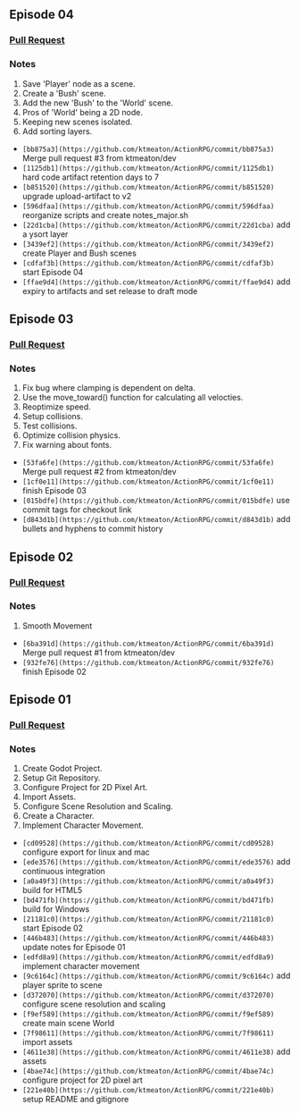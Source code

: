 ## Episode 04

### [Pull Request](https://github.com/ktmeaton/ActionRPG/pull/4)

### Notes

1. Save 'Player' node as a scene.
1. Create a 'Bush' scene.
1. Add the new 'Bush' to the 'World' scene.
1. Pros of 'World' being a 2D node.
1. Keeping new scenes isolated.
1. Add sorting layers.

* ```[bb875a3](https://github.com/ktmeaton/ActionRPG/commit/bb875a3)``` Merge pull request #3 from ktmeaton/dev
* ```[1125db1](https://github.com/ktmeaton/ActionRPG/commit/1125db1)``` hard code artifact retention days to 7
* ```[b851520](https://github.com/ktmeaton/ActionRPG/commit/b851520)``` upgrade upload-artifact to v2
* ```[596dfaa](https://github.com/ktmeaton/ActionRPG/commit/596dfaa)``` reorganize scripts and create notes_major.sh
* ```[22d1cba](https://github.com/ktmeaton/ActionRPG/commit/22d1cba)``` add a ysort layer
* ```[3439ef2](https://github.com/ktmeaton/ActionRPG/commit/3439ef2)``` create Player and Bush scenes
* ```[cdfaf3b](https://github.com/ktmeaton/ActionRPG/commit/cdfaf3b)``` start Episode 04
* ```[ffae9d4](https://github.com/ktmeaton/ActionRPG/commit/ffae9d4)``` add expiry to artifacts and set release to draft mode

## Episode 03

### [Pull Request](https://github.com/ktmeaton/ActionRPG/pull/3)

### Notes

1. Fix bug where clamping is dependent on delta.
2. Use the move_toward() function for calculating all velocties.
3. Reoptimize speed.
4. Setup collisions.
5. Test collisions.
6. Optimize collision physics.
7. Fix warning about fonts.

* ```[53fa6fe](https://github.com/ktmeaton/ActionRPG/commit/53fa6fe)``` Merge pull request #2 from ktmeaton/dev
* ```[1cf0e11](https://github.com/ktmeaton/ActionRPG/commit/1cf0e11)``` finish Episode 03
* ```[015bdfe](https://github.com/ktmeaton/ActionRPG/commit/015bdfe)``` use commit tags for checkout link
* ```[d843d1b](https://github.com/ktmeaton/ActionRPG/commit/d843d1b)``` add bullets and hyphens to commit history

## Episode 02

### [Pull Request](https://github.com/ktmeaton/ActionRPG/pull/2)

### Notes

1. Smooth Movement

* ```[6ba391d](https://github.com/ktmeaton/ActionRPG/commit/6ba391d)``` Merge pull request #1 from ktmeaton/dev
* ```[932fe76](https://github.com/ktmeaton/ActionRPG/commit/932fe76)``` finish Episode 02

## Episode 01

### [Pull Request](https://github.com/ktmeaton/ActionRPG/pull/1)

### Notes

1. Create Godot Project.
1. Setup Git Repository.
1. Configure Project for 2D Pixel Art.
1. Import Assets.
1. Configure Scene Resolution and Scaling.
1. Create a Character.
1. Implement Character Movement.

* ```[cd09528](https://github.com/ktmeaton/ActionRPG/commit/cd09528)``` configure export for linux and mac
* ```[ede3576](https://github.com/ktmeaton/ActionRPG/commit/ede3576)``` add continuous integration
* ```[a0a49f3](https://github.com/ktmeaton/ActionRPG/commit/a0a49f3)``` build for HTML5
* ```[bd471fb](https://github.com/ktmeaton/ActionRPG/commit/bd471fb)``` build for Windows
* ```[21181c0](https://github.com/ktmeaton/ActionRPG/commit/21181c0)``` start Episode 02
* ```[446b483](https://github.com/ktmeaton/ActionRPG/commit/446b483)``` update notes for Episode 01
* ```[edfd8a9](https://github.com/ktmeaton/ActionRPG/commit/edfd8a9)``` implement character movement
* ```[9c6164c](https://github.com/ktmeaton/ActionRPG/commit/9c6164c)``` add player sprite to scene
* ```[d372070](https://github.com/ktmeaton/ActionRPG/commit/d372070)``` configure scene resolution and scaling
* ```[f9ef589](https://github.com/ktmeaton/ActionRPG/commit/f9ef589)``` create main scene World
* ```[7f98611](https://github.com/ktmeaton/ActionRPG/commit/7f98611)``` import assets
* ```[4611e38](https://github.com/ktmeaton/ActionRPG/commit/4611e38)``` add assets
* ```[4bae74c](https://github.com/ktmeaton/ActionRPG/commit/4bae74c)``` configure project for 2D pixel art
* ```[221e40b](https://github.com/ktmeaton/ActionRPG/commit/221e40b)``` setup README and gitignore
